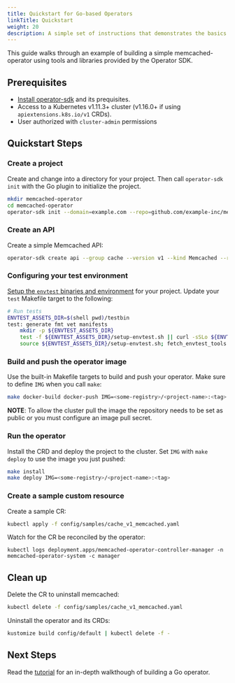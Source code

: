 ```yaml
---
title: Quickstart for Go-based Operators
linkTitle: Quickstart
weight: 20
description: A simple set of instructions that demonstrates the basics of setting up and running Go-based operator.
---
```


This guide walks through an example of building a simple memcached-operator using tools and libraries provided by the Operator SDK.

## Prerequisites

- [Install operator-sdk][operator_install] and its prequisites.
- Access to a Kubernetes v1.11.3+ cluster (v1.16.0+ if using `apiextensions.k8s.io/v1` CRDs).
- User authorized with `cluster-admin` permissions

## Quickstart Steps

### Create a project

Create and change into a directory for your project. Then call `operator-sdk init`
with the Go plugin to initialize the project.

```sh
mkdir memcached-operator
cd memcached-operator
operator-sdk init --domain=example.com --repo=github.com/example-inc/memcached-operator
```

### Create an API

Create a simple Memcached API:

```sh
operator-sdk create api --group cache --version v1 --kind Memcached --resource=true --controller=true
```

### Configuring your test environment

[Setup the `envtest` binaries and environment][envtest-setup] for your project.
Update your `test` Makefile target to the following:

```sh
# Run tests
ENVTEST_ASSETS_DIR=$(shell pwd)/testbin
test: generate fmt vet manifests
	mkdir -p ${ENVTEST_ASSETS_DIR}
	test -f ${ENVTEST_ASSETS_DIR}/setup-envtest.sh || curl -sSLo ${ENVTEST_ASSETS_DIR}/setup-envtest.sh https://raw.githubusercontent.com/kubernetes-sigs/controller-runtime/master/hack/setup-envtest.sh
	source ${ENVTEST_ASSETS_DIR}/setup-envtest.sh; fetch_envtest_tools $(ENVTEST_ASSETS_DIR); setup_envtest_env $(ENVTEST_ASSETS_DIR); go test ./... -coverprofile cover.out
```

### Build and push the operator image

Use the built-in Makefile targets to build and push your operator. Make
sure to define `IMG` when you call `make`:

```sh
make docker-build docker-push IMG=<some-registry>/<project-name>:<tag>
```

**NOTE**: To allow the cluster pull the image the repository needs to be
set as public or you must configure an image pull secret.

### Run the operator

Install the CRD and deploy the project to the cluster. Set `IMG` with
`make deploy` to use the image you just pushed:

```sh
make install
make deploy IMG=<some-registry>/<project-name>:<tag>
```

### Create a sample custom resource

Create a sample CR:

```sh
kubectl apply -f config/samples/cache_v1_memcached.yaml
```

Watch for the CR be reconciled by the operator:

```
kubectl logs deployment.apps/memcached-operator-controller-manager -n memcached-operator-system -c manager
```

## Clean up

Delete the CR to uninstall memcached:

```sh
kubectl delete -f config/samples/cache_v1_memcached.yaml
```

Uninstall the operator and its CRDs:

```sh
kustomize build config/default | kubectl delete -f -
```

## Next Steps

Read the [tutorial][tutorial] for an in-depth walkthough of building a Go operator.

[go_tool]: https://golang.org/dl/
[docker_tool]: https://docs.docker.com/install/
[kubectl_tool]: https://kubernetes.io/docs/tasks/tools/install-kubectl/
[operator_install]: /docs/installation/install-operator-sdk
[envtest-setup]: /docs/building-operators/golang/references/envtest-setup
[tutorial]: /docs/building-operators/golang/tutorial/
